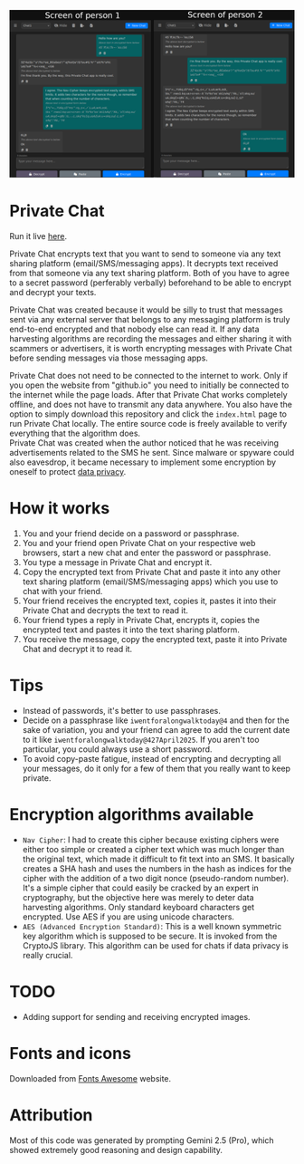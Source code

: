 ![Alt text](gallery/PrivateChatExample.png?raw=true "Sample screenshot Private Chat")  

# Private Chat
Run it live [here](https://nav9.github.io/privateChat/index.html).  
  
Private Chat encrypts text that you want to send to someone via any text sharing platform (email/SMS/messaging apps). It decrypts text received from that someone via any text sharing platform. Both of you have to agree to a secret password (perferably verbally) beforehand to be able to encrypt and decrypt your texts.   
  
Private Chat was created because it would be silly to trust that messages sent via any external server that belongs to any messaging platform is truly end-to-end encrypted and that nobody else can read it. If any data harvesting algorithms are recording the messages and either sharing it with scammers or advertisers, it is worth encrypting messages with Private Chat before sending messages via those messaging apps.  
  
Private Chat does not need to be connected to the internet to work. Only if you open the website from "github.io" you need to initially be connected to the internet while the page loads. After that Private Chat works completely offline, and does not have to transmit any data anywhere. You also have the option to simply download this repository and click the `index.html` page to run Private Chat locally. The entire source code is freely available to verify everything that the algorithm does.  
Private Chat was created when the author noticed that he was receiving advertisements related to the SMS he sent. Since malware or spyware could also eavesdrop, it became necessary to implement some encryption by oneself to protect [data privacy](https://nrecursions.blogspot.com/2018/08/educating-data-privacy-illiterate.html).

# How it works
1. You and your friend decide on a password or passphrase.  
2. You and your friend open Private Chat on your respective web browsers, start a new chat and enter the password or passphrase.  
3. You type a message in Private Chat and encrypt it.  
4. Copy the encrypted text from Private Chat and paste it into any other text sharing platform (email/SMS/messaging apps) which you use to chat with your friend.  
5. Your friend receives the encrypted text, copies it, pastes it into their Private Chat and decrypts the text to read it.  
6. Your friend types a reply in Private Chat, encrypts it, copies the encrypted text and pastes it into the text sharing platform.  
7. You receive the message, copy the encrypted text, paste it into Private Chat and decrypt it to read it.  
  
# Tips
* Instead of passwords, it's better to use passphrases.  
* Decide on a passphrase like `iwentforalongwalktoday@4` and then for the sake of variation, you and your friend can agree to add the current date to it like `iwentforalongwalktoday@427April2025`. If you aren't too particular, you could always use a short password.  
* To avoid copy-paste fatigue, instead of encrypting and decrypting all your messages, do it only for a few of them that you really want to keep private.  
  
# Encryption algorithms available
* `Nav Cipher`: I had to create this cipher because existing ciphers were either too simple or created a cipher text which was much longer than the original text, which made it difficult to fit text into an SMS. It basically creates a SHA hash and uses the numbers in the hash as indices for the cipher with the addition of a two digit nonce (pseudo-random number). It's a simple cipher that could easily be cracked by an expert in cryptography, but the objective here was merely to deter data harvesting algorithms. Only standard keyboard characters get encrypted. Use AES if you are using unicode characters.     
* `AES (Advanced Encryption Standard)`: This is a well known symmetric key algorithm which is supposed to be secure. It is invoked from the CryptoJS library. This algorithm can be used for chats if data privacy is really crucial.  
  
# TODO  
* Adding support for sending and receiving encrypted images.  
    
# Fonts and icons
Downloaded from [Fonts Awesome](https://docs.fontawesome.com/web/setup/host-yourself/webfonts) website.  
  
# Attribution  
Most of this code was generated by prompting Gemini 2.5 (Pro), which showed extremely good reasoning and design capability.

